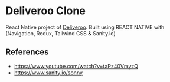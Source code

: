 # Deliveroo Clone

React Native project of [Deliveroo](https://deliveroo.co.uk/). Built using REACT NATIVE with (Navigation, Redux, Tailwind CSS & Sanity.io)



## References

- https://www.youtube.com/watch?v=taPz40VmyzQ
- https://www.sanity.io/sonny

